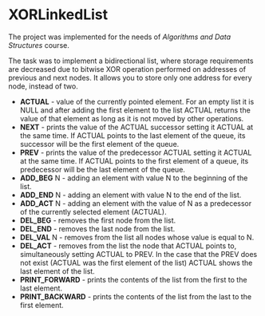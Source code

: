 # XORLinkedList

The project was implemented for the needs of *Algorithms and Data Structures* course.

The task was to implement a bidirectional list, where storage requirements are decreased due to bitwise XOR operation performed on addresses of previous and next nodes. It allows you to store only one address for every node, instead of two.


* **ACTUAL** - value of the currently pointed element. For an empty list it is NULL and after adding the first element to the list ACTUAL returns the value of that element as long as it is not moved by other operations.
* **NEXT** - prints the value of the ACTUAL successor setting it ACTUAL at the same time. If ACTUAL points to the last element of the queue, its successor will be the first element of the queue.
* **PREV** - prints the value of the predecessor ACTUAL setting it ACTUAL at the same time. If ACTUAL points to the first element of a queue, its predecessor will be the last element of the queue.
* **ADD_BEG** N - adding an element with value N to the beginning of the list.
* **ADD_END** N - adding an element with value N to the end of the list.
* **ADD_ACT** N - adding an element with the value of N as a predecessor of the currently selected element (ACTUAL).
* **DEL_BEG** - removes the first node from the list.
* **DEL_END** - removes the last node from the list.
* **DEL_VAL** N - removes from the list all nodes whose value is equal to N.
* **DEL_ACT** - removes from the list the node that ACTUAL points to, simultaneously setting ACTUAL to PREV. In the case that the PREV does not exist (ACTUAL was the first element of the list) ACTUAL shows the last element of the list.
* **PRINT_FORWARD** - prints the contents of the list from the first to the last element.
* **PRINT_BACKWARD** - prints the contents of the list from the last to the first element.
